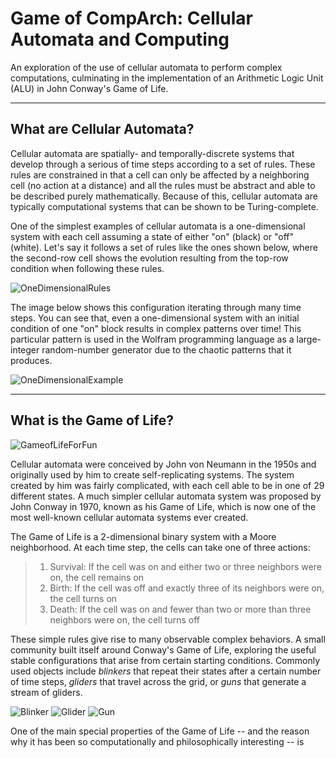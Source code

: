 # Game of CompArch: Cellular Automata and Computing
An exploration of the use of cellular automata to perform complex computations, culminating in the implementation of an
Arithmetic Logic Unit (ALU) in John Conway's Game of Life.

- - - -
## What are Cellular Automata?
Cellular automata are spatially- and temporally-discrete systems that develop through a serious of time steps according to a set of rules.
These rules are constrained in that a cell can only be affected by a neighboring cell (no action at a distance) and all the
rules must be abstract and able to be described purely mathematically. Because of this, cellular automata are typically computational
systems that can be shown to be Turing-complete.

One of the simplest examples of cellular automata is a one-dimensional system with each cell assuming a state of either "on" (black)
or "off" (white). Let's say it follows a set of rules like the ones shown below, where the second-row cell shows the evolution resulting
from the top-row condition when following these rules.

![OneDimensionalRules](http://mathworld.wolfram.com/images/eps-gif/ElementaryCA30Rules_750.gif)

The image below shows this configuration iterating through many time steps. You can see that, even a one-dimensional system
with an initial condition of one "on" block results in complex patterns over time! This particular pattern is used in the Wolfram
programming language as a large-integer random-number generator due to the chaotic patterns that it produces.

![OneDimensionalExample](http://mathworld.wolfram.com/images/eps-gif/ElementaryCA30_1000.gif)

- - - -
## What is the Game of Life?
![GameofLifeForFun](https://media.giphy.com/media/tXlpbXfu7e2Pu/giphy.gif)

Cellular automata were conceived by John von Neumann in the 1950s and originally used by him to create self-replicating
systems. The system created by him was fairly complicated, with each cell able to be in one of 29 different states. A much simpler
cellular automata system was proposed by John Conway in 1970, known as his Game of Life, which is now one of the most well-known
cellular automata systems ever created.

The Game of Life is a 2-dimensional binary system with a Moore neighborhood. At each time step, the cells can take one of three actions:
> 1. Survival: If the cell was on and either two or three neighbors were on, the cell remains on
> 2. Birth: If the cell was off and exactly three of its neighbors were on, the cell turns on
> 3. Death: If the cell was on and fewer than two or more than three neighbors were on, the cell turns off

These simple rules give rise to many observable complex behaviors. A small community built itself around Conway's Game of Life, exploring the useful
stable configurations that arise from certain starting conditions. Commonly used objects include *blinkers* that repeat their states after a certain
number of time steps, *gliders* that travel across the grid, or *guns* that generate a stream of gliders.

![Blinker](https://i0.wp.com/mathblog.com/wp-content/uploads/2011/05/game_toad.gif?ssl=1) ![Glider](https://i0.wp.com/mathblog.com/wp-content/uploads/2011/05/game_glider_fast.gif?ssl=1) ![Gun](https://aidanfray.files.wordpress.com/2016/03/gosperglidergun.gif?w=470)

One of the main special properties of the Game of Life -- and the reason why it has been
so computationally and philosophically interesting -- is
